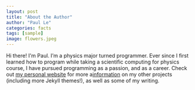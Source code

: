 ```yaml
---
layout: post
title: "About the Author"
author: "Paul Le"
categories: facts
tags: [sample]
image: flowers.jpeg
---
```


Hi there! I'm Paul. I’m a physics major turned programmer. Ever since I first learned how to program while taking a scientific computing for physics course, I have pursued programming as a passion, and as a career. Check out [my personal website](https://www.lenpaul.com/) for more a[information](https://www.naver.com) on my other projects (including more Jekyll themes!), as well as some of my writing.

